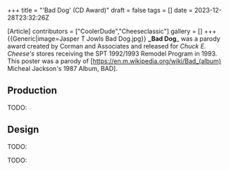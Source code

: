 +++
title = "'Bad Dog' (CD Award)"
draft = false
tags = []
date = 2023-12-28T23:32:26Z

[Article]
contributors = ["CoolerDude","Cheeseclassic"]
gallery = []
+++
{{Generic|image=Jasper T Jowls Bad Dog.jpg}}
**_Bad Dog**_ was a parody award created by Corman and Associates and released for _Chuck E. Cheese's_ stores receiving the SPT 1992/1993 Remodel Program in 1993. This poster was a parody of [https://en.m.wikipedia.org/wiki/Bad_(album) Micheal Jackson's 1987 Album, BAD].
## Production ##
TODO:

## Design ##
TODO:


TODO: